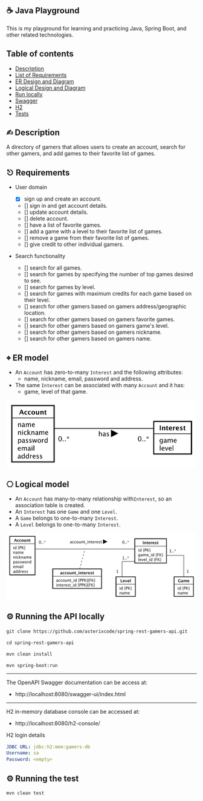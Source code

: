 ## ☕️ Java Playground

This is my playground for learning and practicing Java, Spring Boot, and other related technologies.

## Table of contents
- [Description](#description)
- [List of Requirements](#requirements)
- [ER Design and Diagram](#er)
- [Logical Design and Diagram](#logical)
- [Run locally](#run)
- [Swagger](#swagger)
- [H2](#h2)
- [Tests](#test)

## <a name="description"></a> ✍︎ Description

A directory of gamers that allows users to create an account, search for other gamers, and add games to their favorite list of games.


## <a name="requirements"></a> ⎋ Requirements

- User domain
  - [x] sign up and create an account.
  - [] sign in and get account details.
  - [] update account details.
  - [] delete account.
  - [] have a list of favorite games.
  - [] add a game with a level to their favorite list of games.
  - [] remove a game from their favorite list of games.
  - [] give credit to other individual gamers.
  
- Search functionality
  - [] search for all games.
  - [] search for games by specifying the number of top games desired to see.
  - [] search for games by level.
  - [] search for games with maximum credits for each game based on their level.
  - [] search for other gamers based on gamers address/geographic location.
  - [] search for other gamers based on gamers favorite games.
  - [] search for other gamers based on gamers game's level.
  - [] search for other gamers based on gamers nickname.
  - [] search for other gamers based on gamers name.

## <a name="er"></a> ⌖ ER model

- An `Account` has zero-to-many `Interest` and the following attributes:
  - name, nickname, email, password and address.
- The same `Interest` can be associated with many `Account` and it has:
  - game, level of that game.


![](src/main/resources/static/diagrams/er-diagram/er-diagram.svg)


## <a name="logical"></a> ⎔ Logical model

- An `Account` has many-to-many relationship with`Interest`, so an association table is created.
- An `Interest` has one `Game` and one `Level`.
- A `Game` belongs to one-to-many `Interest`.
- A `Level` belongs to one-to-many `Interest`.

![](src/main/resources/static/diagrams/logical/database.svg)


## <a name="run"></a> ⚙️ Running the API locally

```shell
git clone https://github.com/asterixcode/spring-rest-gamers-api.git
```
```shell
cd spring-rest-gamers-api
```
```shell
mvn clean install
```
```shell
mvn spring-boot:run
```

---
<a name="swagger"></a> The OpenAPI Swagger documentation can be access at:

- http://localhost:8080/swagger-ui/index.html

---
<a name="h2"></a> H2 in-memory database console can be accessed at:

- http://localhost:8080/h2-console/

H2 login details
```yaml
JDBC URL: jdbc:h2:mem:gamers-db
Username: sa
Password: <empty>
```

## <a name="test"></a> ⚙️ Running the test

```shell
mvn clean test
```


